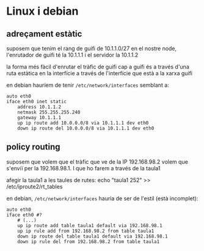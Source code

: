 # Linux i debian

## adreçament estàtic

suposem que tenim el rang de guifi de 10.1.1.0/27 en el nostre node, l'enrutador de guifi té la 10.1.1.1 i el servidor la 10.1.1.2

la forma més fàcil d'enrutar el tràfic de guifi cap a guifi és a través d'una ruta estàtica en la interfície a través de l'interfície que està a la xarxa guifi

en debian hauríem de tenir `/etc/network/interfaces` semblant a:

```
auto eth0 
iface eth0 inet static
    address 10.1.1.2
    netmask 255.255.255.240
    gateway 10.1.1.1
    up ip route add 10.0.0.0/8 via 10.1.1.1 dev eth0
    down ip route del 10.0.0.0/8 via 10.1.1.1 dev eth0
```

## policy routing

suposem que volem que el tràfic que ve de la IP 192.168.98.2 volem que s'enviï per la 192.168.98.1. I que ho farem a través de la taula1

afegir la taula1 a les taules de rutes:
echo "taula1 252" >> /etc/iproute2/rt_tables

en debian, `/etc/network/interfaces` hauria de ser de l'estil (està incomplet):

```
auto eth0 
iface eth0 #?
    # (...)
    up ip route add table taula1 default via 192.168.98.1
    up ip rule add from 192.168.98.2 from table taula1
    down ip route del table taula1 default via 192.168.98.1
    down ip rule del from 192.168.98.2 from table taula1
```
